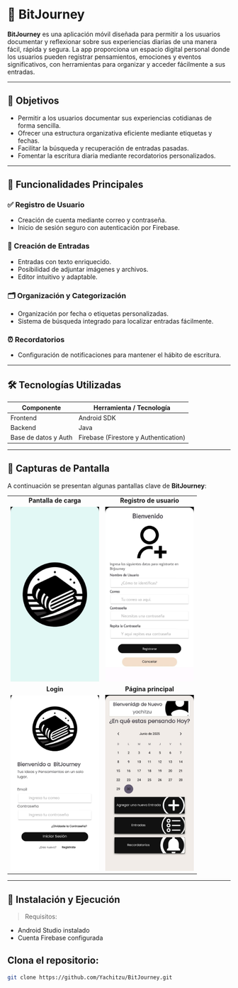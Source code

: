 # 📔 BitJourney

**BitJourney** es una aplicación móvil diseñada para permitir a los usuarios documentar y reflexionar sobre sus experiencias diarias de una manera fácil, rápida y segura. La app proporciona un espacio digital personal donde los usuarios pueden registrar pensamientos, emociones y eventos significativos, con herramientas para organizar y acceder fácilmente a sus entradas.

---

## 🎯 Objetivos

- Permitir a los usuarios documentar sus experiencias cotidianas de forma sencilla.
- Ofrecer una estructura organizativa eficiente mediante etiquetas y fechas.
- Facilitar la búsqueda y recuperación de entradas pasadas.
- Fomentar la escritura diaria mediante recordatorios personalizados.

---

## 🧩 Funcionalidades Principales

### ✅ Registro de Usuario
- Creación de cuenta mediante correo y contraseña.
- Inicio de sesión seguro con autenticación por Firebase.

### 📝 Creación de Entradas
- Entradas con texto enriquecido.
- Posibilidad de adjuntar imágenes y archivos.
- Editor intuitivo y adaptable.

### 🗂 Organización y Categorización
- Organización por fecha o etiquetas personalizadas.
- Sistema de búsqueda integrado para localizar entradas fácilmente.

### ⏰ Recordatorios
- Configuración de notificaciones para mantener el hábito de escritura.

---

## 🛠 Tecnologías Utilizadas

| Componente   | Herramienta / Tecnología       |
|--------------|-------------------------------|
| Frontend     | Android SDK                    |
| Backend      | Java                           |
| Base de datos y Auth | Firebase (Firestore y Authentication) |

---

## 📱 Capturas de Pantalla

A continuación se presentan algunas pantallas clave de **BitJourney**:

<table>
  <tr>
    <td align="center"><b>Pantalla de carga</b></td>
    <td align="center"><b>Registro de usuario</b></td>
  </tr>
  <tr>
    <td><img src="./screenshots/PantallaCarga.jpeg" width="200"/></td>
    <td><img src="./screenshots/Registro.jpeg" width="200"/></td>
  </tr>
  <tr>
    <td align="center"><b>Login</b></td>
    <td align="center"><b>Página principal</b></td>
  </tr>
  <tr>
    <td><img src="./screenshots/login.jpeg" width="200"/></td>
    <td><img src="./screenshots/PantallaPrincipal.jpeg" width="200"/></td>
  </tr>
</table>




---

## 🚀 Instalación y Ejecución

> Requisitos:
- Android Studio instalado
- Cuenta Firebase configurada

## Clona el repositorio:
   ```bash
   git clone https://github.com/Yachitzu/BitJourney.git
